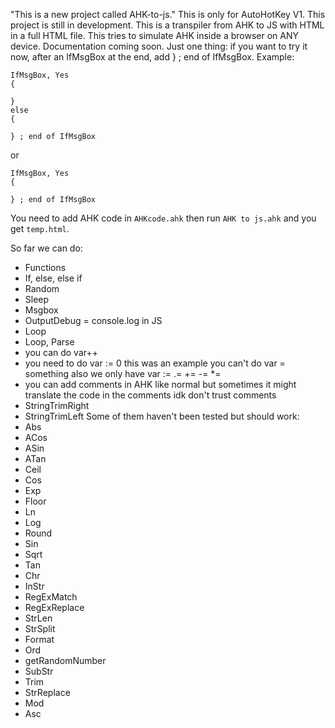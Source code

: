 "This is a new project called AHK-to-js."
This is only for AutoHotKey V1.
This project is still in development.
This is a transpiler from AHK to JS with HTML in a full HTML file.
This tries to simulate AHK inside a browser on ANY device.
Documentation coming soon. Just one thing: if you want to try it now, after an IfMsgBox at the end, add } ; end of IfMsgBox.
Example:
```ahk
IfMsgBox, Yes
{
	
}
else
{
	
} ; end of IfMsgBox

```
or
```ahk
IfMsgBox, Yes
{
	
} ; end of IfMsgBox

```
You need to add AHK code in `AHKcode.ahk` then run `AHK to js.ahk` and you get `temp.html`.

So far we can do:
- Functions
- If, else, else if
- Random
- Sleep
- Msgbox 
- OutputDebug = console.log in JS
- Loop
- Loop, Parse
- you can do var++
- you need to do var := 0 this was an example you can't do var = something also we only have var := .= += -= *=
- you can add comments in AHK like normal but sometimes it might translate the code in the comments idk don't trust comments
- StringTrimRight
- StringTrimLeft
Some of them haven't been tested but should work:
- Abs
- ACos
- ASin
- ATan
- Ceil
- Cos
- Exp
- Floor
- Ln
- Log
- Round
- Sin
- Sqrt
- Tan
- Chr
- InStr
- RegExMatch
- RegExReplace
- StrLen
- StrSplit
- Format
- Ord
- getRandomNumber
- SubStr
- Trim
- StrReplace
- Mod
- Asc
